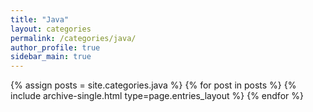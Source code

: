 ```yaml
---
title: "Java"
layout: categories
permalink: /categories/java/
author_profile: true
sidebar_main: true
---
```


{% assign posts = site.categories.java %}
{% for post in posts %}
{% include archive-single.html type=page.entries_layout %}
{% endfor %}